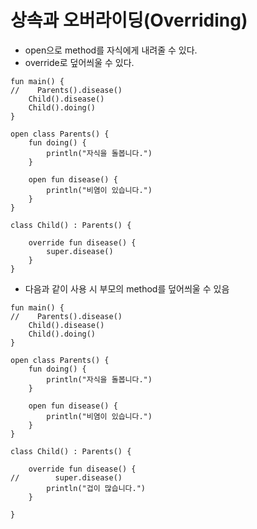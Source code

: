 # 상속과 오버라이딩(Overriding)

- open으로 method를 자식에게 내려줄 수 있다.
- override로 덮어씌울 수 있다.

```
fun main() {
//    Parents().disease()
    Child().disease()
    Child().doing()
}

open class Parents() {
    fun doing() {
        println("자식을 돌봅니다.")
    }

    open fun disease() {
        println("비염이 있습니다.")
    }
}

class Child() : Parents() {

    override fun disease() {
        super.disease()
    }
}
```

- 다음과 같이 사용 시 부모의 method를 덮어씌울 수 있음

```
fun main() {
//    Parents().disease()
    Child().disease()
    Child().doing()
}

open class Parents() {
    fun doing() {
        println("자식을 돌봅니다.")
    }

    open fun disease() {
        println("비염이 있습니다.")
    }
}

class Child() : Parents() {

    override fun disease() {
//        super.disease()
        println("겁이 많습니다.")
    }

}
```